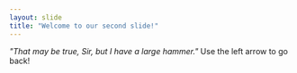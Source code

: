 ```yaml
---
layout: slide
title: "Welcome to our second slide!"
---
```

*"That may be true, Sir, but I have a large hammer."*
Use the left arrow to go back!
